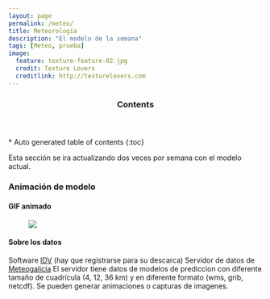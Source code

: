 ```yaml
---
layout: page
permalink: /meteo/
title: Meteorología
description: "El modelo de la semana"
tags: [Meteo, prueba]
image:
  feature: texture-feature-02.jpg
  credit: Texture Lovers
  creditlink: http://texturelovers.com
---
```


<section id="table-of-contents" class="toc">
  <header>
    <h3 >Contents</h3>
  </header>
<div id="drawer" markdown="1">
*  Auto generated table of contents
{:toc}
</div>
</section><!-- /#table-of-contents -->

Esta sección se ira actualizando dos veces por semana con el modelo actual.

### Animación de modelo

#### GIF animado

<figure>
	<img src="/images/anima.gif">
	</figure>

#### Sobre los datos

Software [IDV](http://www.unidata.ucar.edu) (hay que registrarse para su descarca)
Servidor de datos de [Meteogalicia]( http://www.meteogalicia.es/web/modelos/threddsIndex.action?request_locale=es)
El servidor tiene datos de modelos de prediccion con diferente tamaño de cuadrícula (4, 12, 36 km) y en diferente formato (wms, grib, netcdf).
Se pueden generar animaciones o capturas de imagenes.